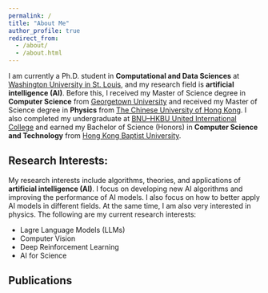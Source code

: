 ```yaml
---
permalink: /
title: "About Me"
author_profile: true
redirect_from: 
  - /about/
  - /about.html
---
```


I am currently a Ph.D. student in **Computational and Data Sciences** at [Washington University in St. Louis](https://washu.edu/), and my research field is  **artificial intelligence (AI)**. Before this, I received my Master of Science degree in **Computer Science** from [Georgetown University](https://www.georgetown.edu/) and received my Master of Science degree in **Physics** from [The Chinese University of Hong Kong](https://www.cuhk.edu.hk/). I also completed my undergraduate at [BNU–HKBU United International College](https://uic.edu.cn/) and earned my Bachelor of Science (Honors) in **Computer Science and Technology** from [Hong Kong Baptist University](https://www.hkbu.edu.hk/).

Research Interests:
------
<!-- 我的研究兴趣包括人工智能（AI）的算法，理论和应用。我专注于研发AI新算法，提升AI模型的各项性能，我也专注于如何在不同的领域更好地应用AI模型。同时，我也对物理学很感兴趣。以下是我目前的研究兴趣： -->
My research interests include algorithms, theories, and applications of **artificial intelligence (AI)**. I focus on developing new AI algorithms and improving the performance of AI models. I also focus on how to better apply AI models in different fields. At the same time, I am also very interested in physics. The following are my current research interests:

* Lagre Language Models (LLMs)
* Computer Vision
* Deep Reinforcement Learning
* AI for Science

Publications
------
